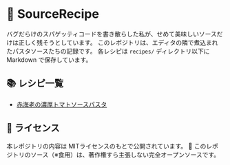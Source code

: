 # 🍴 SourceRecipe

バグだらけのスパゲッティコードを書き散らした私が、せめて美味しいソースだけは正しく残そうとしています。
このレポジトリは、エディタの隣で煮込まれたパスタソースたちの記録です。
各レシピは `recipes/` ディレクトリ以下に Markdown で保存しています。

## 📚 レシピ一覧

- [赤海老の濃厚トマトソースパスタ](recipes/akaeebi-tomato.md)

## 📝 ライセンス

本レポジトリの内容は MITライセンスのもとで公開されています。
🍝 このレポジトリのソース（※食用）は、著作権すら主張しない完全オープンソースです。

